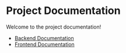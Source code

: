 # Project Documentation

Welcome to the project documentation!

- [Backend Documentation](Backend/backend.md)
- [Frontend Documentation](FrontEnd/frontend.md)
